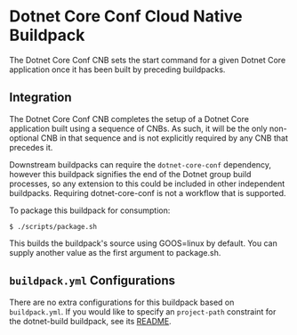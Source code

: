 # Dotnet Core Conf Cloud Native Buildpack

The Dotnet Core Conf CNB sets the start command for a given Dotnet Core application once it
has been built by preceding buildpacks.

## Integration

The Dotnet Core Conf CNB completes the setup of a Dotnet Core application built
using a sequence of CNBs. As such, it will be the only non-optional CNB in that
sequence and is not explicitly required by any CNB that precedes it.

Downstream buildpacks can require the `dotnet-core-conf` dependency, however this
buildpack signifies the end of the Dotnet group build processes, so any extension to
this could be included in other independent buildpacks. Requiring dotnet-core-conf is
not a workflow that is supported.

To package this buildpack for consumption:
```
$ ./scripts/package.sh
```
This builds the buildpack's source using GOOS=linux by default. You can supply another value as the first argument to package.sh.

## `buildpack.yml` Configurations

There are no extra configurations for this buildpack based on `buildpack.yml`. If you would like to specify an `project-path`
constraint for the dotnet-build buildpack, see its [README](https://github.com/paketo-buildpacks/dotnet-core-build/blob/master/README.md#buildpackyml-configurations).
